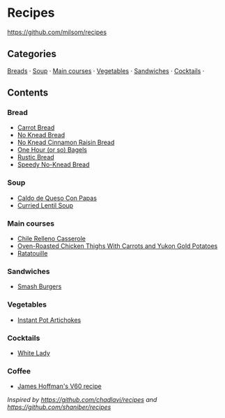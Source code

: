 # Recipes

<https://github.com/milsom/recipes>

## Categories
[Breads](#breads) &middot; [Soup](#soup) &middot; [Main courses](#main-courses) &middot; [Vegetables](#vegetables) &middot; [Sandwiches](#sandwiches) &middot; [Cocktails](#cocktails) &middot;

## Contents

### Bread

* [Carrot Bread](./food/bread/carrot-bread.md)
* [No Knead Bread](./food/bread/no-knead-bread.md)
* [No Knead Cinnamon Raisin Bread](./food/bread/no-knead-cinnamon-raisin-bread.md)
* [One Hour (or so) Bagels](./food/bread/one-hour-bagels.md)
* [Rustic Bread](./food/bread/rustic-bread.md)
* [Speedy No-Knead Bread](./food/bread/speedy-no-knead-bread.md)

### Soup

* [Caldo de Queso Con Papas](./food/soup/caldo-de-queso.md)
* [Curried Lentil Soup](./food/soup/curried-lentil-soup.md)

### Main courses

* [Chile Relleno Casserole](./food/mains/chile-relleno-casserole.md)
* [Oven-Roasted Chicken Thighs With Carrots and Yukon Gold Potatoes](./food/mains/oven-roasted-chicken-with-carrots-potatoes.md)
* [Ratatouille](./food/mains/ratatoille.md)

### Sandwiches

* [Smash Burgers](./food/sandwiches/smash-burgers.md)

### Vegetables

* [Instant Pot Artichokes](./food/vegetables/instant-pot-artichokes.md)

### Cocktails

* [White Lady](./drink/cocktails/white-lady.md)

### Coffee

* [James Hoffman's V60 recipe](./drink/coffee/james-hottman-v60.md)

_Inspired by <https://github.com/chadlavi/recipes> and <https://github.com/shaniber/recipes>_
